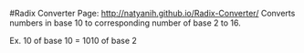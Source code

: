 #Radix Converter
Page: http://natyanih.github.io/Radix-Converter/
Converts numbers in base 10 to corresponding number of base 2 to 16.

Ex. 10 of base 10 = 1010 of base 2